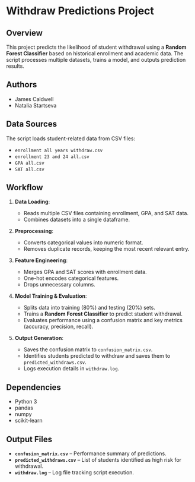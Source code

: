 # Withdraw Predictions Project  

## Overview  
This project predicts the likelihood of student withdrawal using a **Random Forest Classifier** based on historical enrollment and academic data. The script processes multiple datasets, trains a model, and outputs prediction results.  

## Authors  
- James Caldwell  
- Natalia Startseva  

## Data Sources  
The script loads student-related data from CSV files:  
- `enrollment all years withdraw.csv`  
- `enrollment 23 and 24 all.csv`  
- `GPA all.csv`  
- `SAT all.csv`  

## Workflow  
1. **Data Loading**:  
   - Reads multiple CSV files containing enrollment, GPA, and SAT data.  
   - Combines datasets into a single dataframe.  

2. **Preprocessing**:  
   - Converts categorical values into numeric format.  
   - Removes duplicate records, keeping the most recent relevant entry.  

3. **Feature Engineering**:  
   - Merges GPA and SAT scores with enrollment data.  
   - One-hot encodes categorical features.  
   - Drops unnecessary columns.  

4. **Model Training & Evaluation**:  
   - Splits data into training (80%) and testing (20%) sets.  
   - Trains a **Random Forest Classifier** to predict student withdrawal.  
   - Evaluates performance using a confusion matrix and key metrics (accuracy, precision, recall).  

5. **Output Generation**:  
   - Saves the confusion matrix to `confusion_matrix.csv`.  
   - Identifies students predicted to withdraw and saves them to `predicted_withdraws.csv`.  
   - Logs execution details in `withdraw.log`.  

## Dependencies  
- Python 3  
- pandas  
- numpy  
- scikit-learn  

## Output Files  
- **`confusion_matrix.csv`** – Performance summary of predictions.  
- **`predicted_withdraws.csv`** – List of students identified as high risk for withdrawal.  
- **`withdraw.log`** – Log file tracking script execution.  

